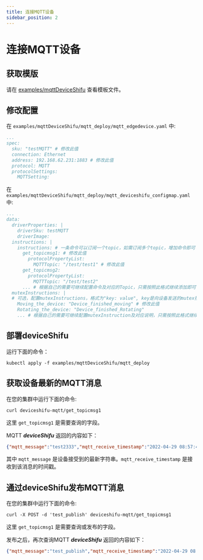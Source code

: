 ```yaml
---
title: 连接MQTT设备
sidebar_position: 2
---
```


# 连接MQTT设备

## 获取模版

请在 [examples/mqttDeviceShifu](https://github.com/Edgenesis/shifu/tree/main/examples/mqttDeviceShifu) 查看模板文件。

## 修改配置

在 `examples/mqttDeviceShifu/mqtt_deploy/mqtt_edgedevice.yaml` 中:

```yml
...
spec:
  sku: "testMQTT" # 修改此值
  connection: Ethernet
  address: 192.168.62.231:1883 # 修改此值
  protocol: MQTT
  protocolSettings:
    MQTTSetting:
```

在 `examples/mqttDeviceShifu/mqtt_deploy/mqtt_deviceshifu_configmap.yaml` 中:

```yml
...
data:
  driverProperties: |
    driverSku: testMQTT
    driverImage: 
  instructions: | 
    instructions: # 一条命令可以订阅一个topic，如需订阅多个topic，增加命令即可
      get_topicmsg1: # 修改此值
        protocolPropertyList:
          MQTTTopic: "/test/test1" # 修改此值
      get_topicmsg2: 
        protocolPropertyList:
          MQTTTopic: "/test/test2"
      ... # 根据自己的需要可继续配置命令及对应的Topic，只需按照此格式继续添加即可
  mutexInstructions: | 
  # 可选，配置mutexInstructions，格式为"key: value", key是向设备发送的mutex指令，设备执行mutex指令时进入忙碌状态，拒绝接收其它指令，value是设备返回给MQTT broker的响应，表示设备已完成对应mutex指令，恢复空闲状态 
    Moving_the_device: "Device_finished_moving" # 修改此值
    Rotating_the_device: "Device_finished_Rotating" 
    ... # 根据自己的需要可继续配置mutexInstruction及对应说明，只需按照此格式继续添加即可
```

## 部署deviceShifu

运行下面的命令：

```
kubectl apply -f examples/mqttDeviceShifu/mqtt_deploy
```

## 获取设备最新的MQTT消息

在您的集群中运行下面的命令:

```
curl deviceshifu-mqtt/get_topicmsg1
```

这里 `get_topicmsg1` 是需要查询的字段。

MQTT ***deviceShifu*** 返回的内容如下：

```json
{"mqtt_message":"test2333","mqtt_receive_timestamp":"2022-04-29 08:57:49.9492744 +0000 UTC m=+75.407609501"}
```

其中 `mqtt_message` 是设备接受到的最新字符串。`mqtt_receive_timestamp` 是接收到该消息的时间戳。

## 通过deviceShifu发布MQTT消息

在您的集群中运行下面的命令:

```
curl -X POST -d 'test_publish' deviceshifu-mqtt/get_topicmsg1
```

这里 `get_topicmsg1` 是需要查询或发布的字段。

发布之后，再次查询MQTT ***deviceShifu*** 返回的内容如下：

```json
{"mqtt_message":"test_publish","mqtt_receive_timestamp":"2022-04-29 08:57:59.7397692 +0000 UTC m=+75.407609501"}
```
